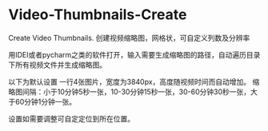 # Video-Thumbnails-Create
Create Video Thumbnails. 创建视频缩略图，网格状，可自定义列数及分辨率

用IDEI或者pycharm之类的软件打开，输入需要生成缩略图的路径，自动遍历目录下所有视频文件并生成缩略图。

以下为默认设置
一行4张图片，宽度为3840px，高度随视频时间而自动增加。
缩略图间隔：小于10分钟5秒一张，10-30分钟15秒一张，30-60分钟30秒一张，大于60分钟1分钟一张。

设置如需要调整可自定定位到所在位置。


